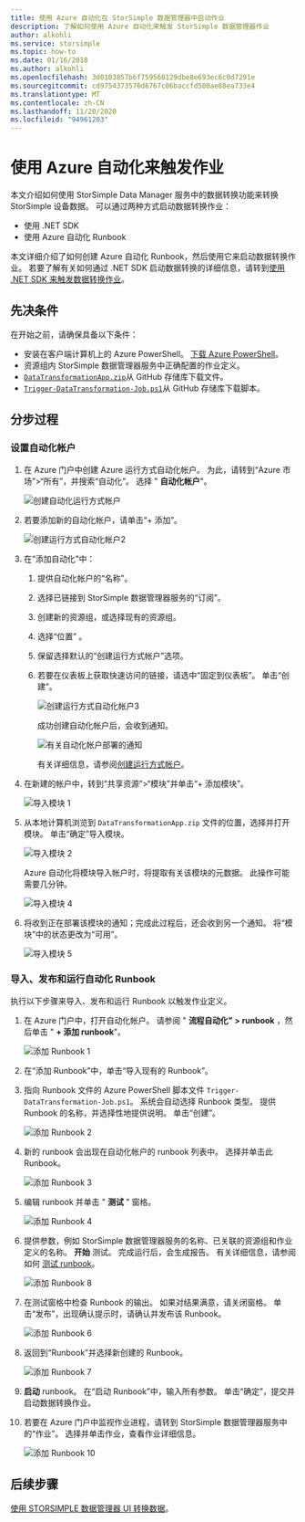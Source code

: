 ```yaml
---
title: 使用 Azure 自动化在 StorSimple 数据管理器中启动作业
description: 了解如何使用 Azure 自动化来触发 StorSimple 数据管理器作业
author: alkohli
ms.service: storsimple
ms.topic: how-to
ms.date: 01/16/2018
ms.author: alkohli
ms.openlocfilehash: 3d0103857b6f759560129dbe8e693ec6c0d7291e
ms.sourcegitcommit: cd9754373576d6767c06baccfd500ae88ea733e4
ms.translationtype: MT
ms.contentlocale: zh-CN
ms.lasthandoff: 11/20/2020
ms.locfileid: "94961203"
---
```

# <a name="use-azure-automation-to-trigger-a-job"></a>使用 Azure 自动化来触发作业

本文介绍如何使用 StorSimple Data Manager 服务中的数据转换功能来转换 StorSimple 设备数据。 可以通过两种方式启动数据转换作业： 

 - 使用 .NET SDK
 - 使用 Azure 自动化 Runbook
 
本文详细介绍了如何创建 Azure 自动化 Runbook，然后使用它来启动数据转换作业。 若要了解有关如何通过 .NET SDK 启动数据转换的详细信息，请转到[使用 .NET SDK 来触发数据转换作业](storsimple-data-manager-dotnet-jobs.md)。

## <a name="prerequisites"></a>先决条件

在开始之前，请确保具备以下条件：

*   安装在客户端计算机上的 Azure PowerShell。 [下载 Azure PowerShell](/powershell/azure/azurerm/install-azurerm-ps)。
*   资源组内 StorSimple 数据管理器服务中正确配置的作业定义。
*   [`DataTransformationApp.zip`](https://github.com/Azure-Samples/storsimple-dotnet-data-manager-get-started/raw/master/Azure%20Automation%20For%20Data%20Manager/DataTransformationApp.zip)从 GitHub 存储库下载文件。 
*   [`Trigger-DataTransformation-Job.ps1`](https://github.com/Azure-Samples/storsimple-dotnet-data-manager-get-started/blob/master/Azure%20Automation%20For%20Data%20Manager/Trigger-DataTransformation-Job.ps1)从 GitHub 存储库下载脚本。

## <a name="step-by-step-procedure"></a>分步过程

### <a name="set-up-the-automation-account"></a>设置自动化帐户

1. 在 Azure 门户中创建 Azure 运行方式自动化帐户。 为此，请转到“Azure 市场”&gt;“所有”，并搜索“自动化”。 选择 " **自动化帐户**"。

    ![创建自动化运行方式帐户](./media/storsimple-data-manager-job-using-automation/search-automation-account1.png)

2. 若要添加新的自动化帐户，请单击“+ 添加”。

    ![创建运行方式自动化帐户2](./media/storsimple-data-manager-job-using-automation/add-automation-account1.png)

3. 在“添加自动化”中：

   1. 提供自动化帐户的“名称”。
   2. 选择已链接到 StorSimple 数据管理器服务的“订阅”。
   3. 创建新的资源组，或选择现有的资源组。
   4. 选择“位置”  。
   5. 保留选择默认的“创建运行方式帐户”选项。
   6. 若要在仪表板上获取快速访问的链接，请选中“固定到仪表板”。 单击“创建”。

      ![创建运行方式自动化帐户3](./media/storsimple-data-manager-job-using-automation/create-automation-run-as-account.png)
    
      成功创建自动化帐户后，会收到通知。
    
      ![有关自动化帐户部署的通知](./media/storsimple-data-manager-job-using-automation/deployment-automation-account-notification1.png)

      有关详细信息，请参阅[创建运行方式帐户](../automation/manage-runas-account.md)。

3. 在新建的帐户中，转到“共享资源”>“模块”并单击“+ 添加模块”。

    ![导入模块 1](./media/storsimple-data-manager-job-using-automation/import-module-1.png)

4. 从本地计算机浏览到 `DataTransformationApp.zip` 文件的位置，选择并打开模块。 单击“确定”导入模块。

    ![导入模块 2](./media/storsimple-data-manager-job-using-automation/import-module-2.png)

   Azure 自动化将模块导入帐户时，将提取有关该模块的元数据。 此操作可能需要几分钟。

   ![导入模块 4](./media/storsimple-data-manager-job-using-automation/import-module-4.png)

5. 将收到正在部署该模块的通知；完成此过程后，还会收到另一个通知。  将“模块”中的状态更改为“可用”。

    ![导入模块 5](./media/storsimple-data-manager-job-using-automation/import-module-5.png)

### <a name="import-publish-and-run-automation-runbook"></a>导入、发布和运行自动化 Runbook

执行以下步骤来导入、发布和运行 Runbook 以触发作业定义。

1. 在 Azure 门户中，打开自动化帐户。 请参阅 " **流程自动化" > runbook** ，然后单击 " **+ 添加 runbook**"。

    ![添加 Runbook 1](./media/storsimple-data-manager-job-using-automation/add-runbook-1.png)

2. 在“添加 Runbook”中，单击“导入现有的 Runbook”。

3. 指向 Runbook 文件的 Azure PowerShell 脚本文件 `Trigger-DataTransformation-Job.ps1`。 系统会自动选择 Runbook 类型。 提供 Runbook 的名称，并选择性地提供说明。 单击“创建”。

    ![添加 Runbook 2](./media/storsimple-data-manager-job-using-automation/add-runbook-2.png)

4. 新的 runbook 会出现在自动化帐户的 runbook 列表中。 选择并单击此 Runbook。

    ![添加 Runbook 3](./media/storsimple-data-manager-job-using-automation/add-runbook-3.png)

5. 编辑 runbook 并单击 " **测试** " 窗格。

    ![添加 Runbook 4](./media/storsimple-data-manager-job-using-automation/add-runbook-4.png)

6. 提供参数，例如 StorSimple 数据管理器服务的名称、已关联的资源组和作业定义的名称。 **开始** 测试。 完成运行后，会生成报告。 有关详细信息，请参阅如何 [测试 runbook](../automation/learn/automation-tutorial-runbook-textual-powershell.md#step-3---test-the-runbook)。

    ![添加 Runbook 8](./media/storsimple-data-manager-job-using-automation/add-runbook-8.png)    

7. 在测试窗格中检查 Runbook 的输出。 如果对结果满意，请关闭窗格。 单击“发布”，出现确认提示时，请确认并发布该 Runbook。

    ![添加 Runbook 6](./media/storsimple-data-manager-job-using-automation/add-runbook-6.png)

8. 返回到“Runbook”并选择新创建的 Runbook。

    ![添加 Runbook 7](./media/storsimple-data-manager-job-using-automation/add-runbook-7.png)

9. **启动** runbook。 在“启动 Runbook”中，输入所有参数。 单击“确定”，提交并启动数据转换作业。

10. 若要在 Azure 门户中监视作业进程，请转到 StorSimple 数据管理器服务中的“作业”。 选择并单击作业，查看作业详细信息。

    ![添加 Runbook 10](./media/storsimple-data-manager-job-using-automation/add-runbook-10.png)

## <a name="next-steps"></a>后续步骤

[使用 STORSIMPLE 数据管理器 UI 转换数据](storsimple-data-manager-ui.md)。